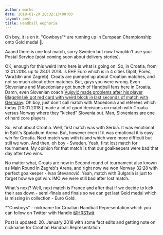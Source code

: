 ```yaml
---
author: marko
date: 2018-01-20 20:32:13+00:00
layout: post
title: Handball euphoria
---
```


Oh boy, it is on it. "Cowboys"* are running up in European Championship onto Gold medal 🏅.

Aaand there is one lost match, sorry Sweden but now I wouldn't use your Postal Service (post coming soon about delivery stories).

OK, enough for this weird intro here is what is going on. So, in Croatia, from 12.01.2018. up to 28.01.2018. is EHF Euro which is in 4 cities (Split, Poreč, Varaždin and Zagreb). Croats are pumped up about Croatian matches, and not so much about other matches. But, guys you were wrong. Even Slovenians and Macedonians got bunch of Handball fans here in Croatia. Damn, even Slovenian coach [Vujović made problems after his player Blagotinšek got red card with weird block in last seconds of match with Germany](http://cro2018.ehf-euro.com/newsdetail/reichmanns-penalty-secures-lucky-draw-for-germany/). Oh boy, just don't call match with Macedonia and referees which today (20.01.2018.) made a lot of good decisions on match with Croatia versus Norway where they "kicked" Slovenia out. Man, Slovenians are one of hard core players.

So, what about Croatia. Well, first match was with Serbia. It was emotional in Split's Spaladium Arena. But, however even if it was emotional it is easy win for Croatia. Next match was with island which were more difficult but still we won. And then, oh boy - Sweden. Yeah, first lost match for tournament. My opinion for that match is that our goalkeepers were bad that day after two wins.

No matter what, Croats are now in Second round of tournament also known as Main Round in Zagreb's Arena, and right now we won Norway 32:28 with perfect goalkeeper - Ivan Stevanović. Yeah, match with Bulgaria is just to forget how we got win. IMO we were still bad after lost match.

What's next? Well, next match is France and after that if we decide to kick their ass down - semi-finals and finals so we can get last Gold medal which is missing in collection - Euro Gold.

*"Cowboys" - nickname for Croatian Handball Representation which you can follow on Twitter with Handle [@HRSTwit](https://twitter.com/HRStwitt)

Post is updated: 20. January 2018 with some fact edits and getting note on nickname for Croatian Handball Representation
